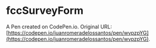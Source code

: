 # fccSurveyForm

A Pen created on CodePen.io. Original URL: [https://codepen.io/juanromeradelossantos/pen/wvpzpYG](https://codepen.io/juanromeradelossantos/pen/wvpzpYG).


